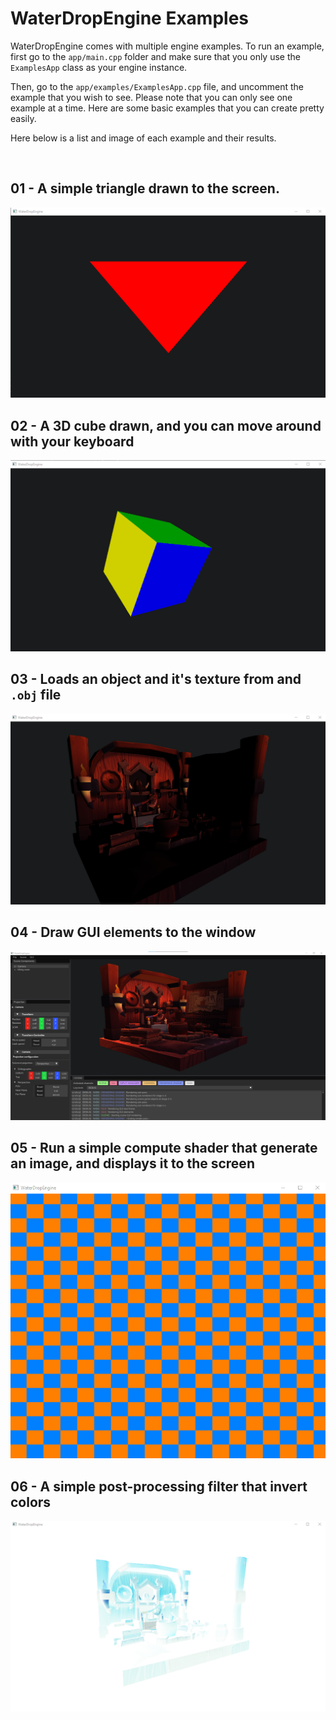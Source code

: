 # WaterDropEngine Examples
WaterDropEngine comes with multiple engine examples. To run an example, first go to the `app/main.cpp` folder and make sure
that you only use the `ExamplesApp` class as your engine instance.  

Then, go to the `app/examples/ExamplesApp.cpp` file, and uncomment the example that you wish to see. Please note that you can
only see one example at a time. Here are some basic examples that you can create pretty easily.  

Here below is a list and image of each example and their results.

<br />

## 01 - A simple triangle drawn to the screen.
![Triangle drawn example](../../imgs/examples/01_DrawSimpleTriangle.png)

## 02 - A 3D cube drawn, and you can move around with your keyboard
![3D cube example](../../imgs/examples/02_DrawCube.png)

## 03 - Loads an object and it's texture from and `.obj` file
![Shape loading example](../../imgs/examples/03_LoadShapes.png)

## 04 - Draw GUI elements to the window
![Draw GUI example](../../imgs/examples/04_DrawGUI.png)

## 05 - Run a simple compute shader that generate an image, and displays it to the screen
![Compute shader example](../../imgs/examples/05_ComputeShader.png)

## 06 - A simple post-processing filter that invert colors
![Post Processing example](../../imgs/examples/06_PostProcessing.png)